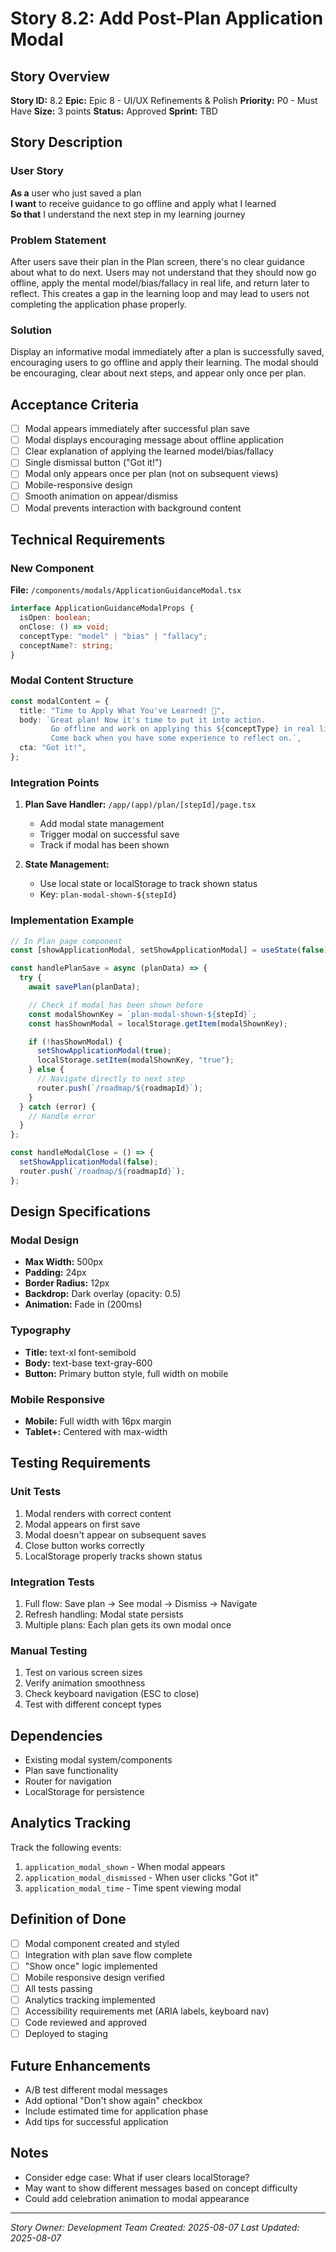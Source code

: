 # Story 8.2: Add Post-Plan Application Modal

## Story Overview

**Story ID:** 8.2
**Epic:** Epic 8 - UI/UX Refinements & Polish
**Priority:** P0 - Must Have
**Size:** 3 points
**Status:** Approved
**Sprint:** TBD

## Story Description

### User Story

**As a** user who just saved a plan  
**I want** to receive guidance to go offline and apply what I learned  
**So that** I understand the next step in my learning journey

### Problem Statement

After users save their plan in the Plan screen, there's no clear guidance about what to do next. Users may not understand that they should now go offline, apply the mental model/bias/fallacy in real life, and return later to reflect. This creates a gap in the learning loop and may lead to users not completing the application phase properly.

### Solution

Display an informative modal immediately after a plan is successfully saved, encouraging users to go offline and apply their learning. The modal should be encouraging, clear about next steps, and appear only once per plan.

## Acceptance Criteria

- [ ] Modal appears immediately after successful plan save
- [ ] Modal displays encouraging message about offline application
- [ ] Clear explanation of applying the learned model/bias/fallacy
- [ ] Single dismissal button ("Got it!")
- [ ] Modal only appears once per plan (not on subsequent views)
- [ ] Mobile-responsive design
- [ ] Smooth animation on appear/dismiss
- [ ] Modal prevents interaction with background content

## Technical Requirements

### New Component

**File:** `/components/modals/ApplicationGuidanceModal.tsx`

```typescript
interface ApplicationGuidanceModalProps {
  isOpen: boolean;
  onClose: () => void;
  conceptType: "model" | "bias" | "fallacy";
  conceptName?: string;
}
```

### Modal Content Structure

```typescript
const modalContent = {
  title: "Time to Apply What You've Learned! 🎯",
  body: `Great plan! Now it's time to put it into action. 
         Go offline and work on applying this ${conceptType} in real life. 
         Come back when you have some experience to reflect on.`,
  cta: "Got it!",
};
```

### Integration Points

1. **Plan Save Handler:** `/app/(app)/plan/[stepId]/page.tsx`
   - Add modal state management
   - Trigger modal on successful save
   - Track if modal has been shown

2. **State Management:**
   - Use local state or localStorage to track shown status
   - Key: `plan-modal-shown-${stepId}`

### Implementation Example

```typescript
// In Plan page component
const [showApplicationModal, setShowApplicationModal] = useState(false);

const handlePlanSave = async (planData) => {
  try {
    await savePlan(planData);

    // Check if modal has been shown before
    const modalShownKey = `plan-modal-shown-${stepId}`;
    const hasShownModal = localStorage.getItem(modalShownKey);

    if (!hasShownModal) {
      setShowApplicationModal(true);
      localStorage.setItem(modalShownKey, "true");
    } else {
      // Navigate directly to next step
      router.push(`/roadmap/${roadmapId}`);
    }
  } catch (error) {
    // Handle error
  }
};

const handleModalClose = () => {
  setShowApplicationModal(false);
  router.push(`/roadmap/${roadmapId}`);
};
```

## Design Specifications

### Modal Design

- **Max Width:** 500px
- **Padding:** 24px
- **Border Radius:** 12px
- **Backdrop:** Dark overlay (opacity: 0.5)
- **Animation:** Fade in (200ms)

### Typography

- **Title:** text-xl font-semibold
- **Body:** text-base text-gray-600
- **Button:** Primary button style, full width on mobile

### Mobile Responsive

- **Mobile:** Full width with 16px margin
- **Tablet+:** Centered with max-width

## Testing Requirements

### Unit Tests

1. Modal renders with correct content
2. Modal appears on first save
3. Modal doesn't appear on subsequent saves
4. Close button works correctly
5. LocalStorage properly tracks shown status

### Integration Tests

1. Full flow: Save plan → See modal → Dismiss → Navigate
2. Refresh handling: Modal state persists
3. Multiple plans: Each plan gets its own modal once

### Manual Testing

1. Test on various screen sizes
2. Verify animation smoothness
3. Check keyboard navigation (ESC to close)
4. Test with different concept types

## Dependencies

- Existing modal system/components
- Plan save functionality
- Router for navigation
- LocalStorage for persistence

## Analytics Tracking

Track the following events:

1. `application_modal_shown` - When modal appears
2. `application_modal_dismissed` - When user clicks "Got it"
3. `application_modal_time` - Time spent viewing modal

## Definition of Done

- [ ] Modal component created and styled
- [ ] Integration with plan save flow complete
- [ ] "Show once" logic implemented
- [ ] Mobile responsive design verified
- [ ] All tests passing
- [ ] Analytics tracking implemented
- [ ] Accessibility requirements met (ARIA labels, keyboard nav)
- [ ] Code reviewed and approved
- [ ] Deployed to staging

## Future Enhancements

- A/B test different modal messages
- Add optional "Don't show again" checkbox
- Include estimated time for application phase
- Add tips for successful application

## Notes

- Consider edge case: What if user clears localStorage?
- May want to show different messages based on concept difficulty
- Could add celebration animation to modal appearance

---

_Story Owner: Development Team_
_Created: 2025-08-07_
_Last Updated: 2025-08-07_

